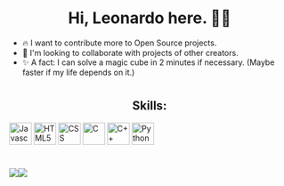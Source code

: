 <h1 align='center'>Hi, Leonardo here. 👨‍💻</h1>

<div align="left">
<ul>
<li> 🔥 I want to contribute more to Open Source projects. </li>
<li> 🤝 I'm looking to collaborate with projects of other creators. </li>
<li> ✨ A fact: I can solve a magic cube in 2 minutes if necessary. (Maybe faster if my life depends on it.) </li>
 </ul>
 </div>
<h1></h1>

<div align: "center">
 <h2 align="center">Skills: </h2>

 <img alt="Javascript" height="40" src="https://cdn.icon-icons.com/icons2/2108/PNG/128/javascript_icon_130900.png">
 <img alt="HTML5" height="40" src="https://cdn.icon-icons.com/icons2/17/PNG/128/social_html5_1970.png">
 <img alt="CSS" height="40" src="https://cdn.icon-icons.com/icons2/2415/PNG/128/css_plain_wordmark_logo_icon_146574.png">
 <img alt="C" height="40" src="https://cdn.icon-icons.com/icons2/2415/PNG/128/c_original_logo_icon_146611.png">
 <img alt="C++" height="40" src="https://cdn.icon-icons.com/icons2/2415/PNG/512/cplusplus_original_logo_icon_146581.png">
 <img alt="Python" height="40" src="https://cdn.icon-icons.com/icons2/2107/PNG/128/file_type_python_icon_130221.png">

</div>

<h1></h1>

<div align="center" style="display: flex; flex-direction: row;">
 <img class="img" src="https://github-readme-stats.vercel.app/api?username=leonardogagliano&show_icons=true&theme=tokyonight" />
 <img class="img" src="https://github-readme-stats.vercel.app/api/top-langs/?username=leonardogagliano&theme=tokyonight&layout=compact" />
</div>




